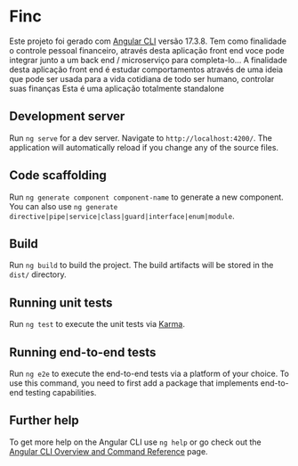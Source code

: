# Finc
Este projeto foi gerado com [Angular CLI](https://github.com/angular/angular-cli) versão 17.3.8. Tem como finalidade o controle pessoal financeiro, através desta aplicação front end voce pode integrar junto a um back end / microserviço para completa-lo... A finalidade desta aplicação front end é estudar comportamentos através de uma ideia que pode ser usada para a vida cotidiana de todo ser humano, controlar suas finanças
Esta é uma aplicação totalmente standalone


## Development server

Run `ng serve` for a dev server. Navigate to `http://localhost:4200/`. The application will automatically reload if you change any of the source files.

## Code scaffolding

Run `ng generate component component-name` to generate a new component. You can also use `ng generate directive|pipe|service|class|guard|interface|enum|module`.

## Build

Run `ng build` to build the project. The build artifacts will be stored in the `dist/` directory.

## Running unit tests

Run `ng test` to execute the unit tests via [Karma](https://karma-runner.github.io).

## Running end-to-end tests

Run `ng e2e` to execute the end-to-end tests via a platform of your choice. To use this command, you need to first add a package that implements end-to-end testing capabilities.

## Further help

To get more help on the Angular CLI use `ng help` or go check out the [Angular CLI Overview and Command Reference](https://angular.io/cli) page.
